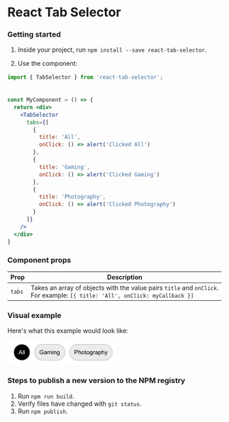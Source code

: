 # React Tab Selector
### Getting started

1. Inside your project, run `npm install --save react-tab-selector`.

2. Use the component:

```jsx
import { TabSelector } from 'react-tab-selector';


const MyComponent = () => {
  return <div>
    <TabSelector
      tabs={[
        {
          title: 'All',
          onClick: () => alert('Clicked All')
        },
        {
          title: 'Gaming',
          onClick: () => alert('Clicked Gaming')
        },
        {
          title: 'Photography',
          onClick: () => alert('Clicked Photography')
        }
      ]}
    />
  </div>
}
```

### Component props
| Prop   | Description                                                                                                                   |
|--------|-------------------------------------------------------------------------------------------------------------------------------|
| `tabs` | Takes an array of objects with the value pairs `title` and `onClick`.<br/> For example: `[{ title: 'All', onClick: myCallback }]`  |


### Visual example

Here's what this example would look like:

![TabSelector example](assets/tab-selector.png)

### Steps to publish a new version to the NPM registry

1. Run `npm run build`.
2. Verify files have changed with `git status`.
3. Run `npm publish`.
